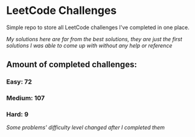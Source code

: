 
# LeetCode Challenges

Simple repo to store all LeetCode challenges I've completed in one place.

<i>My solutions here are far from the best solutions, they are just the first solutions I was able to come up with without any help or reference</i>

## Amount of completed challenges:

### Easy: 72

### Medium: 107

### Hard: 9

<i>Some problems' difficulty level changed after I completed them</i>
